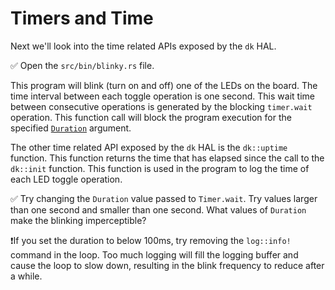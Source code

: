 # Timers and Time

Next we'll look into the time related APIs exposed by the `dk` HAL.

✅ Open the `src/bin/blinky.rs` file.

This program will blink (turn on and off) one of the LEDs on the board. The time interval between each toggle operation is one second. This wait time between consecutive operations is generated by the blocking `timer.wait` operation. This function call will block the program execution for the specified [`Duration`] argument.

[`Duration`]: https://doc.rust-lang.org/core/time/struct.Duration.html

The other time related API exposed by the `dk` HAL is the `dk::uptime` function. This function returns the time that has elapsed since the call to the `dk::init` function. This function is used in the program to log the time of each LED toggle operation.

✅ Try changing the `Duration` value passed to `Timer.wait`. Try values larger than one second and smaller than one second. What values of `Duration` make the blinking imperceptible?

❗If you set the duration to below 100ms, try removing the `log::info!` command in the loop. Too much logging will fill the logging buffer and cause the loop to slow down, resulting in the blink frequency to reduce after a while.
